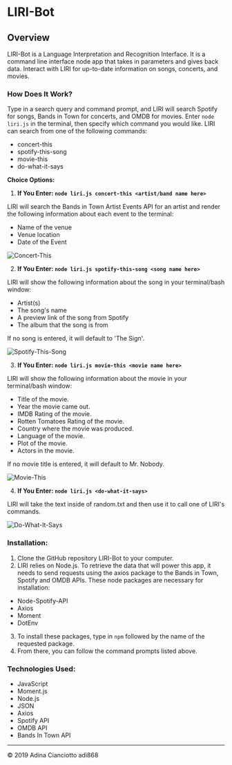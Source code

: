# LIRI-Bot

## Overview 
LIRI-Bot is a Language Interpretation and Recognition Interface. It is a command line interface node app that takes in parameters and gives back data. Interact with LIRI for up-to-date information on songs, concerts, and movies.

### How Does It Work?
Type in a search query and command prompt, and LIRI will search Spotify for songs, Bands in Town for concerts, and OMDB for movies. Enter `node liri.js` in the terminal, then specify which command you would like. LIRI can search from one of the following commands:
* concert-this
* spotify-this-song
* movie-this
* do-what-it-says

**Choice Options:**
1. **If You Enter: `node liri.js concert-this <artist/band name here>`**

LIRI will search the Bands in Town Artist Events API for an artist and render the following information about each event to the terminal:

* Name of the venue
* Venue location
* Date of the Event 

![Concert-This](https://media.giphy.com/media/fSej2InAF7975XmMD3/giphy.gif)

2. **If You Enter: `node liri.js spotify-this-song <song name here>`**

LIRI will show the following information about the song in your terminal/bash window:

* Artist(s)
* The song's name
* A preview link of the song from Spotify
* The album that the song is from

If no song is entered, it will default to 'The Sign'.

![Spotify-This-Song](https://media.giphy.com/media/Yo25sJ6xFS9zk2olqR/giphy.gif)

3. **If You Enter: `node liri.js movie-this <movie name here>`**
  
LIRI will show the following information about the movie in your terminal/bash window:

  * Title of the movie.
  * Year the movie came out.
  * IMDB Rating of the movie.
  * Rotten Tomatoes Rating of the movie.
  * Country where the movie was produced.
  * Language of the movie.
  * Plot of the movie.
  * Actors in the movie.

If no movie title is entered, it will default to Mr. Nobody.

![Movie-This](https://media.giphy.com/media/VInAruJAibtkXWgfAL/giphy.gif)

4. **If You Enter: `node liri.js <do-what-it-says>`**

LIRI will take the text inside of random.txt and then use it to call one of LIRI's commands.

![Do-What-It-Says](https://media.giphy.com/media/L3WJPNLRIoPHRZecoz/giphy.gif)

### Installation:
1. Clone the GitHub repository LIRI-Bot to your computer.
2. LIRI relies on Node.js. To retrieve the data that will power this app, it needs to send requests using the axios package to the Bands in Town, Spotify and OMDB APIs. These node packages are necessary for installation:
* Node-Spotify-API
* Axios
* Moment
* DotEnv
3. To install these packages, type in `npm` followed by the name of the requested package.
4. From there, you can follow the command prompts listed above.

### Technologies Used:
* JavaScript
* Moment.js
* Node.js
* JSON
* Axios
* Spotify API
* OMDB API
* Bands In Town API

---
© 2019 Adina Cianciotto adi868
